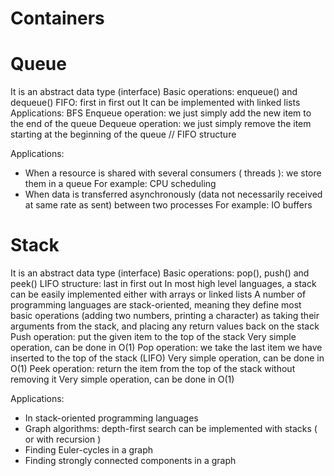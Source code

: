# Containers

<h1>Queue</h1>
It is an abstract data type (interface)
Basic operations: enqueue() and dequeue()
FIFO: first in first out
It can be implemented with linked lists
Applications: BFS
Enqueue operation: we just simply add the new item to the end of the queue
Dequeue operation: we just simply remove the item starting at the beginning of the queue // FIFO structure

Applications:
- When a resource is shared with several consumers ( threads ): we store them in a queue For example: CPU scheduling
- When data is transferred asynchronously (data not necessarily received at same rate as sent) between two processes For example: IO buffers

<h1>Stack</h1>
It is an abstract data type (interface)
Basic operations: pop(), push() and peek()
LIFO structure: last in first out
In most high level languages, a stack can be easily implemented either with arrays or linked lists
A number of programming languages are stack-oriented, meaning they define most basic operations (adding two numbers, printing a character) as taking their arguments from the stack, and placing any return values back on the stack
Push operation: put the given item to the top of the stack Very simple operation, can be done in O(1)
Pop operation: we take the last item we have inserted to the top of the stack (LIFO) Very simple operation, can be done in O(1)
Peek operation: return the item from the top of the stack without removing it Very simple operation, can be done in O(1)

Applications:
- In stack-oriented programming languages
- Graph algorithms: depth-first search can be implemented with stacks ( or with recursion )
- Finding Euler-cycles in a graph
- Finding strongly connected components in a graph
